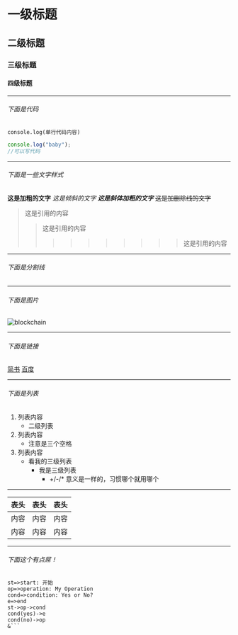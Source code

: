 # 一级标题

## 二级标题

### 三级标题

#### 四级标题

---

###### 下面是代码

`console.log(单行代码内容)`

```js
console.log("baby");
//可以写代码
```

---

###### 下面是一些文字样式

**这是加粗的文字**
_这是倾斜的文字_
**_这是斜体加粗的文字_**
~~这是加删除线的文字~~

> 这是引用的内容
>
> > 这是引用的内容
> >
> > > > > > > > > > 这是引用的内容

---

###### 下面是分割线

---

###### 下面是图片

![blockchain](https://ss0.bdstatic.com/70cFvHSh_Q1YnxGkpoWK1HF6hhy/it/u=702257389,1274025419&fm=27&gp=0.jpg "区块链")

---

###### 下面是链接

[简书](http://jianshu.com)
[百度](http://baidu.com)

---

###### 下面是列表

1. 列表内容
   + 二级列表
2. 列表内容
   - 注意是三个空格
3. 列表内容
   - 看我的三级列表
     - 我是三级列表
       - +/-/\* 意义是一样的，习惯哪个就用哪个

---

| 表头 | 表头 | 表头 |
| ---- | --- | ---  |
| 内容 | 内容 | 内容 |
| 内容 | 内容 | 内容 |

---

###### 下面这个有点屌！

````flow
st=>start: 开始
op=>operation: My Operation
cond=>condition: Yes or No?
e=>end
st->op->cond
cond(yes)->e
cond(no)->op
&```
````
